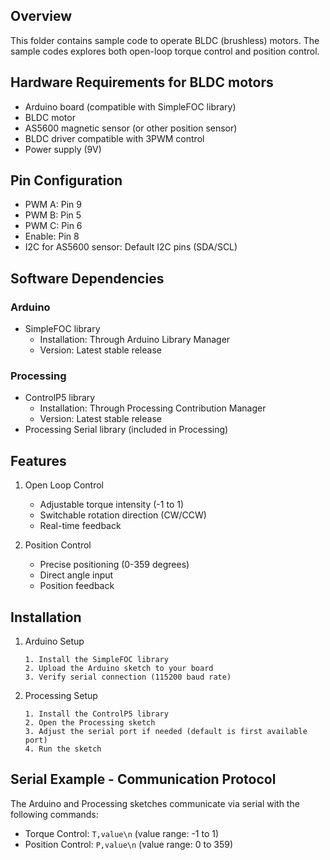 

## Overview

This folder contains sample code to operate BLDC (brushless) motors. The sample codes explores both open-loop torque control and position control.

## Hardware Requirements for BLDC motors
- Arduino board (compatible with SimpleFOC library)
- BLDC motor
- AS5600 magnetic sensor (or other position sensor)
- BLDC driver compatible with 3PWM control
- Power supply (9V)

## Pin Configuration
- PWM A: Pin 9
- PWM B: Pin 5
- PWM C: Pin 6
- Enable: Pin 8
- I2C for AS5600 sensor: Default I2C pins (SDA/SCL)

## Software Dependencies
### Arduino
- SimpleFOC library
  - Installation: Through Arduino Library Manager
  - Version: Latest stable release

### Processing
- ControlP5 library
  - Installation: Through Processing Contribution Manager
  - Version: Latest stable release
- Processing Serial library (included in Processing)

## Features
1. Open Loop Control
   - Adjustable torque intensity (-1 to 1)
   - Switchable rotation direction (CW/CCW)
   - Real-time feedback

2. Position Control
   - Precise positioning (0-359 degrees)
   - Direct angle input
   - Position feedback

## Installation
1. Arduino Setup
   ```
   1. Install the SimpleFOC library
   2. Upload the Arduino sketch to your board
   3. Verify serial connection (115200 baud rate)
   ```

2. Processing Setup
   ```
   1. Install the ControlP5 library
   2. Open the Processing sketch
   3. Adjust the serial port if needed (default is first available port)
   4. Run the sketch
   ```
## Serial Example - Communication Protocol
The Arduino and Processing sketches communicate via serial with the following commands:
- Torque Control: `T,value\n` (value range: -1 to 1)
- Position Control: `P,value\n` (value range: 0 to 359)